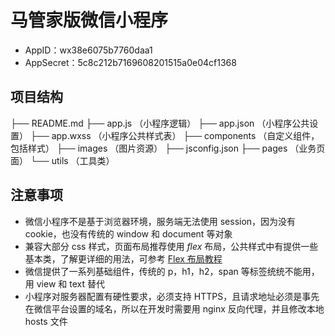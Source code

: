 # 马管家版微信小程序

- AppID：wx38e6075b7760daa1
- AppSecret：5c8c212b7169608201515a0e04cf1368

## 项目结构

├── README.md
├── app.js  （小程序逻辑）
├── app.json  （小程序公共设置）
├── app.wxss  （小程序公共样式表）
├── components  （自定义组件，包括样式）
├── images  （图片资源）
├── jsconfig.json
├── pages  （业务页面）
└── utils  （工具类）

## 注意事项

- 微信小程序不是基于浏览器环境，服务端无法使用 session，因为没有 cookie，也没有传统的 window 和 document 等对象
- 兼容大部分 css 样式，页面布局推荐使用 *flex* 布局，公共样式中有提供一些基本类，了解更详细的用法，可参考 [Flex 布局教程](http://www.ruanyifeng.com/blog/2015/07/flex-grammar.html)
- 微信提供了一系列基础组件，传统的 p，h1，h2，span 等标签统统不能用，用 view 和 text 替代
- 小程序对服务器配置有硬性要求，必须支持 HTTPS，且请求地址必须是事先在微信平台设置的域名，所以在开发时需要用 nginx 反向代理，并且修改本地 hosts 文件


